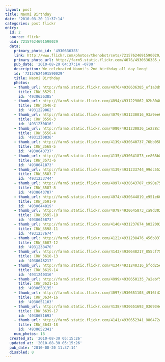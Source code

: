 ```yaml
---
layout: post
title: Naomi Birthday
date: '2010-08-20 11:37:14'
categories: post flickr
entry:
  id: 2
  source: flickr
  uid: 72157624691590029
  data:
    primary_photo_id: '4930636385'
    link: http://www.flickr.com/photos/thenobot/sets/72157624691590029/
    primary_photo_url: http://farm5.static.flickr.com/4076/4930636385_ef1a3d9072_m.jpg
    pub_date: '2010-08-20 04:37:14 -0700'
    description: We celebrated Naomi's 2nd birthday all day long!
    id: '72157624691590029'
    title: Naomi Birthday
    photos:
    - thumb_url: http://farm5.static.flickr.com/4076/4930636385_ef1a3d9072_s.jpg
      title: CRW_3529-1
      id: '4930636385'
    - thumb_url: http://farm5.static.flickr.com/4094/4931229062_02b8040cd3_s.jpg
      title: CRW_3546-2
      id: '4931229062'
    - thumb_url: http://farm5.static.flickr.com/4079/4931230016_93a9ee6bae_s.jpg
      title: CRW_3550-3
      id: '4931230016'
    - thumb_url: http://farm5.static.flickr.com/4080/4931230836_1e228c7357_s.jpg
      title: CRW_3556-4
      id: '4931230836'
    - thumb_url: http://farm5.static.flickr.com/4139/4930640737_76bb05b3b6_s.jpg
      title: CRW_3568-5
      id: '4930640737'
    - thumb_url: http://farm5.static.flickr.com/4135/4930641873_ce868b8d95_s.jpg
      title: CRW_3573-6
      id: '4930641873'
    - thumb_url: http://farm5.static.flickr.com/4139/4931233744_99dc55276b_s.jpg
      title: CRW_3583-7
      id: '4931233744'
    - thumb_url: http://farm5.static.flickr.com/4097/4930643787_c990e75a3e_s.jpg
      title: CRW_3587-8
      id: '4930643787'
    - thumb_url: http://farm5.static.flickr.com/4074/4930644819_e951e60c15_s.jpg
      title: CRW_3591-9
      id: '4930644819'
    - thumb_url: http://farm5.static.flickr.com/4079/4930645873_ca9d302646_s.jpg
      title: CRW_3595-10
      id: '4930645873'
    - thumb_url: http://farm5.static.flickr.com/4140/4931237674_b022092a42_s.jpg
      title: CRW_3598-11
      id: '4931237674'
    - thumb_url: http://farm5.static.flickr.com/4122/4931238476_456b837af8_s.jpg
      title: CRW_3607-12
      id: '4931238476'
    - thumb_url: http://farm5.static.flickr.com/4143/4930648217_855cf75ca2_s.jpg
      title: CRW_3610-13
      id: '4930648217'
    - thumb_url: http://farm5.static.flickr.com/4134/4931240316_bfcd25e151_s.jpg
      title: CRW_3619-14
      id: '4931240316'
    - thumb_url: http://farm5.static.flickr.com/4099/4930650135_7a2ebf5370_s.jpg
      title: CRW_3621-15
      id: '4930650135'
    - thumb_url: http://farm5.static.flickr.com/4097/4930651103_4916f42829_s.jpg
      title: CRW_3634-16
      id: '4930651103'
    - thumb_url: http://farm5.static.flickr.com/4138/4930651693_036934e11d_s.jpg
      title: CRW_3639-17
      id: '4930651693'
    - thumb_url: http://farm5.static.flickr.com/4141/4930652341_880472a616_s.jpg
      title: CRW_3643-18
      id: '4930652341'
    num_photos: 18
  created_at: '2010-08-30 05:15:26'
  updated_at: '2010-08-30 05:15:26'
  pub_date: '2010-08-20 11:37:14'
  disabled: 0
---
```

